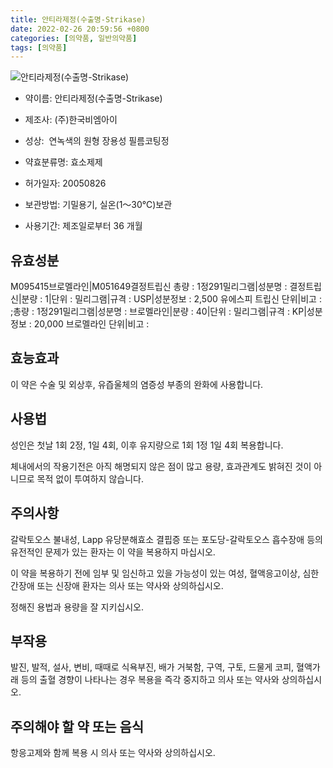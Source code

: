 ```yaml
---
title: 안티라제정(수출명-Strikase)
date: 2022-02-26 20:59:56 +0800
categories: [의약품, 일반의약품]
tags: [의약품]
---
```

![안티라제정(수출명-Strikase)](https://nedrug.mfds.go.kr/pbp/cmn/itemImageDownload/147428288104000143)

- 약이름: 안티라제정(수출명-Strikase)
- 제조사: (주)한국비엠아이
- 성상:  연녹색의 원형 장용성 필름코팅정

- 약효분류명: 효소제제
- 허가일자: 20050826
- 보관방법: 기밀용기, 실온(1～30℃)보관

- 사용기간: 제조일로부터 36 개월
## 유효성분
M095415브로멜라인|M051649결정트립신
총량 : 1정291밀리그램|성분명 : 결정트립신|분량 : 1|단위 : 밀리그램|규격 : USP|성분정보 : 2,500 유에스피 트립신 단위|비고 : ;총량 : 1정291밀리그램|성분명 : 브로멜라인|분량 : 40|단위 : 밀리그램|규격 : KP|성분정보 : 20,000 브로멜라인 단위|비고 :
## 효능효과
이 약은 수술 및 외상후, 유즙울체의 염증성 부종의 완화에 사용합니다.

## 사용법
성인은 첫날 1회 2정, 1일 4회, 이후 유지량으로 1회 1정 1일 4회 복용합니다.

체내에서의 작용기전은 아직 해명되지 않은 점이 많고 용량, 효과관계도 밝혀진 것이 아니므로 목적 없이 투여하지 않습니다.

## 주의사항
갈락토오스 불내성, Lapp 유당분해효소 결핍증 또는 포도당-갈락토오스 흡수장애 등의 유전적인 문제가 있는 환자는 이 약을 복용하지 마십시오.

이 약을 복용하기 전에 임부 및 임신하고 있을 가능성이 있는 여성, 혈액응고이상, 심한 간장애 또는 신장애 환자는 의사 또는 약사와 상의하십시오.

정해진 용법과 용량을 잘 지키십시오.

## 부작용
발진, 발적, 설사, 변비, 때때로 식욕부진, 배가 거북함, 구역, 구토, 드물게 코피, 혈액가래 등의 출혈 경향이 나타나는 경우 복용을 즉각 중지하고 의사 또는 약사와 상의하십시오.

## 주의해야 할 약 또는 음식
항응고제와 함께 복용 시 의사 또는 약사와 상의하십시오.

